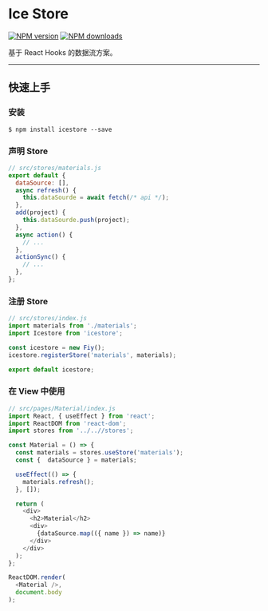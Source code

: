 # Ice Store

[![NPM version](https://img.shields.io/npm/v/icestore.svg?style=flat)](https://npmjs.org/package/icestore)
[![NPM downloads](http://img.shields.io/npm/dm/icestore.svg?style=flat)](https://npmjs.org/package/icestore)

基于 React Hooks 的数据流方案。

---

## 快速上手

### 安装

```
$ npm install icestore --save
```

### 声明 Store

```javascript
// src/stores/materials.js
export default {
  dataSource: [],
  async refresh() {
    this.dataSourde = await fetch(/* api */);
  },
  add(project) {
    this.dataSourde.push(project);
  },
  async action() {
    // ...
  },
  actionSync() {
    // ...
  },
};
```

### 注册 Store

```javascript
// src/stores/index.js
import materials from './materials';
import Icestore from 'icestore';

const icestore = new Fiy();
icestore.registerStore('materials', materials);

export default icestore;
```

### 在 View 中使用

```javascript
// src/pages/Material/index.js
import React, { useEffect } from 'react';
import ReactDOM from 'react-dom';
import stores from '../..//stores';

const Material = () => {
  const materials = stores.useStore('materials');
  const {  dataSource } = materials;

  useEffect(() => {
    materials.refresh();
  }, []);

  return (
    <div>
      <h2>Material</h2>
      <div>
        {dataSource.map(({ name }) => name)}
      </div>
    </div>
  );
};

ReactDOM.render(
  <Material />,
  document.body
);
```